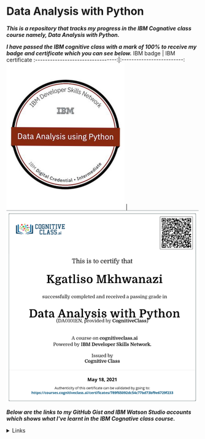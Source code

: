 # Data Analysis with Python

___This is a repository that tracks my progress in the IBM Cognative class course namely, Data Analysis with Python.___

___I have passed the IBM cognitive class with a mark of 100% to receive my badge and certificate which you can see below.___
IBM badge                          |  IBM certificate
:---------------------------------:|:-------------------------:
![](DataAnalysisPython.png)   | ![](DataAnalysisPythonCertificate.png)

___Below are the links to my GitHub Gist and IBM Watson Studio accounts which shows what I've learnt in the IBM Cognative class course.___

<details>
        <summary>Links </summary>
        <p> Introduction Notebook : https://gist.github.com/6b34ca9f445d96610f2eb8721855c223 </p>
        <p> Data Wrangling : https://gist.github.com/3163f5481b393a3fe9569edb30bca384 </p>
        <p> Data Analysis with Python : https://gist.github.com/5e7d70b12a6c6902070fe1f0e2e5f74f </p>
        <p> Model Development : https://gist.github.com/753ddece9dbc7a9187aca5ce7c630672 </p>
        <p> Model Evaluation and Refinement : https://gist.github.com/bf0e42fe3b96b5ae08e2411b2b41469c </p>
